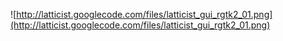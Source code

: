 ![http://latticist.googlecode.com/files/latticist_gui_rgtk2_01.png](http://latticist.googlecode.com/files/latticist_gui_rgtk2_01.png)